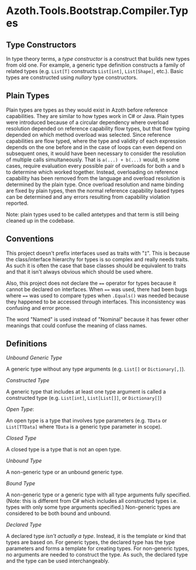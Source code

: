 # Azoth.Tools.Bootstrap.Compiler.Types

## Type Constructors

In type theory terms, a *type constructor* is a construct that builds new types from old one. For
example, a generic type definition constructs a family of related types (e.g. `List[T]` constructs
`List[int]`, `List[Shape]`, etc.). Basic types are constructed using *nullary* type constructors.

## Plain Types

Plain types are types as they would exist in Azoth before reference capabilities. They are similar
to how types work in C# or Java. Plain types were introduced because of a circular dependency where
overload resolution depended on reference capability flow types, but that flow typing depended on
which method overload was selected. Since reference capabilities are flow typed, where the type and
validity of each expression depends on the one before and in the case of loops can even depend on
subsequent ones, it would have been necessary to consider the resolution of multiple calls
simultaneously. That is `a(...) + b(...)` would, in some cases, require evaluation every possible
pair of overloads for both `a` and `b` to determine which worked together. Instead, overloading on
reference capability has been removed from the language and overload resolution is determined by the
plain type. Once overload resolution and name binding are fixed by plain types, then the normal
reference capability based types can be determined and any errors resulting from capability
violation reported.

Note: plain types used to be called antetypes and that term is still being cleaned up in the
codebase.

## Conventions

This project doesn't prefix interfaces used as traits with "`I`". This is because the
class/interface hierarchy for types is so complex and really needs traits. As such it is often the
case that base classes should be equivalent to traits and that it isn't always obvious which should
be used where.

Also, this project does not declare the `==` operator for types because it cannot be declared on
interfaces. When `==` was used, there had been bugs where `==` was used to compare types when
`.Equals()` was needed because they happened to be accessed through interfaces. This inconsistency
was confusing and error prone.

The word "Named" is used instead of "Nominal" because it has fewer other meanings that could confuse
the meaning of class names.

## Definitions

*Unbound Generic Type*

A generic type without any type arguments (e.g. `List[]` or `Dictionary[,]`).

*Constructed Type*

A generic type that includes at least one type argument is called a constructed type (e.g.
`List[int]`, `List[List[]]`, or `Dictionary[]`)

*Open Type*:

An open type is a type that involves type parameters (e.g. `TData` or `List[TTData]` where `TData`
is a generic type parameter in scope).

*Closed Type*

A closed type is a type that is not an open type.

*Unbound Type*

A non-generic type or an unbound generic type.

*Bound Type*

A non-generic type or a generic type with all type arguments fully specified. (Note: this is
different from C# which includes all constructed types i.e. types with only some type arguments
specified.) Non-generic types are considered to be both bound and unbound.

*Declared Type*

A declared type *isn't actually a type*. Instead, it is the template or kind that types are based
on. For generic types, the declared type has the type parameters and forms a template for creating
types. For non-generic types, no arguments are needed to construct the type. As such, the declared
type and the type can be used interchangeably.
